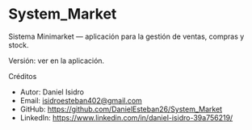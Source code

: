 # System_Market

Sistema Minimarket — aplicación para la gestión de ventas, compras y stock.

Versión: ver en la aplicación.

Créditos
- Autor: Daniel Isidro
- Email: isidroesteban402@gmail.com
- GitHub: https://github.com/DanielEsteban26/System_Market
- LinkedIn: https://www.linkedin.com/in/daniel-isidro-39a756219/
